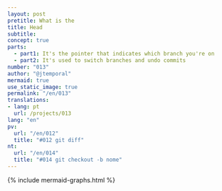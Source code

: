 ```yaml
---
layout: post
pretitle: What is the
title: Head
subtitle:
concept: true
parts:
  - part1: It's the pointer that indicates which branch you're on
  - part2: It's used to switch branches and undo commits
number: "013"
author: "@jtemporal"
mermaid: true
use_static_image: true
permalink: "/en/013"
translations:
- lang: pt
  url: /projects/013
lang: "en"
pv:
  url: "/en/012"
  title: "#012 git diff"
nt:
  url: "/en/014"
  title: "#014 git checkout -b nome"
---
```


{% include mermaid-graphs.html %}